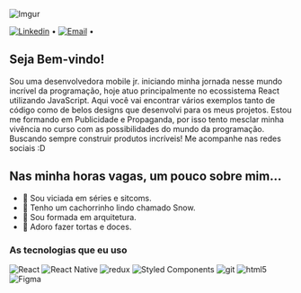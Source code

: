 ![Imgur](https://imgur.com/a/TeCM1hu)

[![Linkedin](https://img.shields.io/badge/-Linkedin-blue?style=flat-rounded&logo=Linkedin&logoColor=white&link=https://www.linkedin.com/in/ellenduboc/)](https://www.linkedin.com/in/ellenduboc/) •
[![Email](https://img.shields.io/badge/-Email-c14438?style=flat-rounded&logo=Gmail&logoColor=white&link=mailto:ellenduboc.prof@gmail.com)](mailto:ellenduboc.prof@gmail.com) •



## Seja Bem-vindo!
Sou uma desenvolvedora mobile jr. iniciando minha jornada nesse mundo incrível da programação, hoje atuo principalmente no ecossistema React utilizando JavaScript. Aqui você vai encontrar vários exemplos tanto de código como de belos designs que desenvolvi para os meus projetos. Estou me formando em Publicidade e Propaganda, por isso tento mesclar minha vivência no curso com as possibilidades do mundo da programação. Buscando sempre construir produtos incríveis! Me acompanhe nas redes sociais :D

## Nas minha horas vagas, um pouco sobre mim...
- 🍿 Sou viciada em séries e sitcoms.
- 🐶 Tenho um cachorrinho lindo chamado Snow.
- 📐 Sou formada em arquitetura.
- 🎂 Adoro fazer tortas e doces.

### As tecnologias que eu uso

<p>
  <img alt="React" src="https://img.shields.io/badge/-React-20242a?style=flat-rounded&logo=react&logoColor=61dafb" />
  <img alt="React Native" src="https://img.shields.io/badge/-React_Native-45b8d8?style=flat-rounded&logo=react&logoColor=white" />
  <img alt="redux" src="https://img.shields.io/badge/-Redux-764ABC?style=flat-rounded&logo=redux&logoColor=white" />
  <img alt="Styled Components" src="https://img.shields.io/badge/-Styled_Components-db7092?style=flat-rounded&logo=styled-components&logoColor=white" />
  <img alt="git" src="https://img.shields.io/badge/-Git-F05032?style=flat-rounded&logo=git&logoColor=white" />
  <img alt="html5" src="https://img.shields.io/badge/-HTML5-E34F26?style=flat-rounded&logo=html5&logoColor=white" />
  <img alt="Figma" src="https://img.shields.io/badge/-Figma-111111?style=flat-rounded&logo=Figma&logoColor=white" />
</p>
